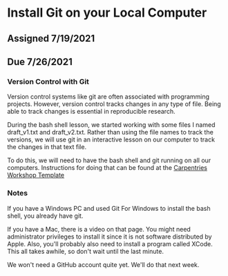 # Install Git on your Local Computer

## Assigned 7/19/2021

## Due 7/26/2021

### Version Control with Git

Version control systems like git are often associated with programming projects. However, version control tracks changes in any 
type of file. Being able to track changes is essential in reproducible research. 

During the bash shell lesson, we started working with some files I named draft_v1.txt and draft_v2.txt. Rather than using the file
names to track the versions, we will use git in an interactive lesson on our computer to track the changes in that text file.

To do this, we will need to have the bash shell and git running on all our computers.  Instructions for doing that can be found at 
the [Carpentries Workshop Template](https://carpentries.github.io/workshop-template/#git)

### Notes

If you have a Windows PC and used Git For Windows to install the bash shell, you already have git.

If you have a Mac, there is a video on that page. You might need administrator privileges to install it since it is not software
distributed by Apple.  Also, you'll probably also need to install a program called XCode.  This all takes awhile, so don't wait
until the last minute.

We won't need a GitHub account quite yet.  We'll do that next week.
